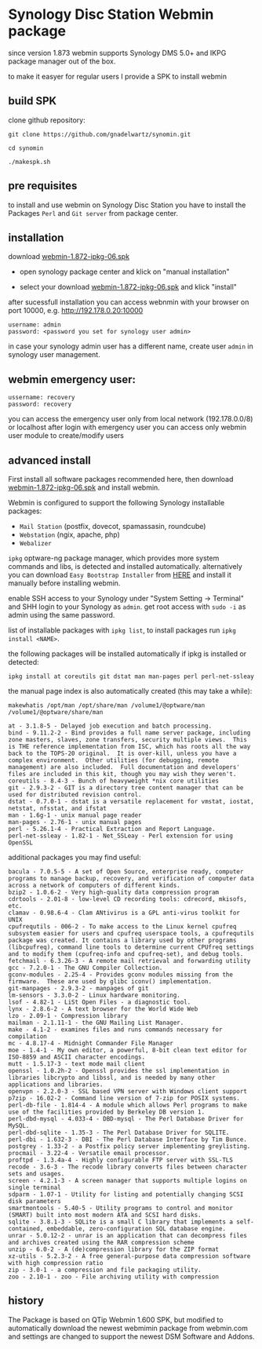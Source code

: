 # Synology Disc Station Webmin package

since version 1.873 webmin supports Synology DMS 5.0+ and IKPG package manager out of the box.

to make it easyer for regular users I provide a SPK to install webmin

## build SPK

clone github repository:

`git clone https://github.com/gnadelwartz/synomin.git`

`cd synomin`

`./makespk.sh`

## pre requisites

to install and use webmin on Synology Disc Station you have to install the Packages `Perl` and `Git server` from package center.


## installation

download [webmin-1.872-ipkg-06.spk](https://github.com/gnadelwartz/synomin/raw/master/webmin-1.872-ipkg-06.spk)

- open synology package center and klick on "manual installation"

- select your download [webmin-1.872-ipkg-06.spk](https://github.com/gnadelwartz/synomin/raw/master/webmin-1.872-ipkg-06.spk)
  and klick "install"

after sucessfull installation you can access webnmin with your browser on port 10000, e.g. http://192.178.0.20:10000
```
username: admin
password: <password you set for synology user admin>
```

in case your synology admin user has a different name, create user `admin` in synology user management.

## webmin emergency user:

```
ussername: recovery
password: recovery
```

you can access the emergency user only from local network (192.178.0.0/8) or localhost
after login with emergency user you can access only webmin user module to create/modify users

## advanced install

First install all software packages recommended here, then download [webmin-1.872-ipkg-06.spk](https://github.com/gnadelwartz/synomin/raw/master/webmin-1.872-ipkg-06.spk)
and install webmin.

Webmin is configured to support the following Synology installable packages:

- `Mail Station` (postfix, dovecot, spamassasin, roundcube)
- `Webstation` (ngix, apache, php)
- `Webalizer`

`ipkg` optware-ng package manager, which provides more system commands and libs, is detected and installed automatically.
alternatively you can download `Easy Bootstrap Installer` from [HERE](https://www.cphub.net/?id=40&pid=677) and install it manually before installing webmin.

enable SSH access to your Synology under "System Setting -> Terminal" and SHH login to your Synology as `admin`.
get root access with `sudo -i` as admin using the same password.

list of installable packages with `ipkg list`, to install packages run `ipkg install <NAME>`.

the following packages will be installed automatically if ipkg is installed or detected:

`ipkg install at coreutils git dstat man man-pages perl perl-net-ssleay`

the manual page index is also automatically created (this may take a while):

`makewhatis /opt/man /opt/share/man /volume1/@optware/man /volume1/@optware/share/man`

```
at - 3.1.8-5 - Delayed job execution and batch processing.
bind - 9.11.2-2 - Bind provides a full name server package, including zone masters, slaves, zone transfers, security multiple views.  This is THE reference implementation from ISC, which has roots all the way back to the TOPS-20 original.  It is over-kill, unless you have a complex environment.  Other utilities (for debugging, remote management) are also included.  Full documentation and developers' files are included in this kit, though you may wish they weren't.
coreutils - 8.4-3 - Bunch of heavyweight *nix core utilities
git - 2.9.3-2 - GIT is a directory tree content manager that can be used for distributed revision control.
dstat - 0.7.0-1 - dstat is a versatile replacement for vmstat, iostat, netstat, nfsstat, and ifstat
man - 1.6g-1 - unix manual page reader
man-pages - 2.76-1 - unix manual pages
perl - 5.26.1-4 - Practical Extraction and Report Language.
perl-net-ssleay - 1.82-1 - Net_SSLeay - Perl extension for using OpenSSL
```

additional packages you may find useful:


```
bacula - 7.0.5-5 - A set of Open Source, enterprise ready, computer programs to manage backup, recovery, and verification of computer data across a network of computers of different kinds.
bzip2 - 1.0.6-2 - Very high-quality data compression program
cdrtools - 2.01-8 - low-level CD recording tools: cdrecord, mkisofs, etc.
clamav - 0.98.6-4 - Clam ANtivirus is a GPL anti-virus toolkit for UNIX
cpufrequtils - 006-2 - To make access to the Linux kernel cpufreq subsystem easier for users and cpufreq userspace tools, a cpufrequtils package was created. It contains a library used by other programs (libcpufreq), command line tools to determine current CPUfreq settings and to modify them (cpufreq-info and cpufreq-set), and debug tools.
fetchmail - 6.3.26-3 - A remote mail retrieval and forwarding utility
gcc - 7.2.0-1 - The GNU Compiler Collection.
gconv-modules - 2.25-4 - Provides gconv modules missing from the firmware.  These are used by glibc iconv() implementation.
git-manpages - 2.9.3-2 - manpages of git
lm-sensors - 3.3.0-2 - Linux hardware monitoring.
lsof - 4.82-1 - LiSt Open Files - a diagnostic tool.
lynx - 2.8.6-2 - A text browser for the World Wide Web
lzo - 2.09-1 - Compression library
mailman - 2.1.11-1 - the GNU Mailing List Manager.
make - 4.1-2 - examines files and runs commands necessary for compilation
mc - 4.8.17-4 - Midnight Commander File Manager
moe - 1.4-1 - My own editor, a powerful, 8-bit clean text editor for ISO-8859 and ASCII character encodings.
mutt - 1.5.17-3 - text mode mail client
openssl - 1.0.2h-2 - Openssl provides the ssl implementation in libraries libcrypto and libssl, and is needed by many other applications and libraries.
openvpn - 2.2.0-3 - SSL based VPN server with Windows client support
p7zip - 16.02-2 - Command line version of 7-zip for POSIX systems.
perl-db-file - 1.814-4 - A module which allows Perl programs to make use of the facilities provided by Berkeley DB version 1.
perl-dbd-mysql - 4.033-4 - DBD-mysql - The Perl Database Driver for MySQL.
perl-dbd-sqlite - 1.35-3 - The Perl Database Driver for SQLITE.
perl-dbi - 1.632-3 - DBI - The Perl Database Interface by Tim Bunce.
postgrey - 1.33-2 - a Postfix policy server implementing greylisting.
procmail - 3.22-4 - Versatile email processor.
proftpd - 1.3.4a-4 - Highly configurable FTP server with SSL-TLS
recode - 3.6-3 - The recode library converts files between character sets and usages.
screen - 4.2.1-3 - A screen manager that supports multiple logins on single terminal
sdparm - 1.07-1 - Utility for listing and potentially changing SCSI disk parameters
smartmontools - 5.40-5 - Utility programs to control and monitor (SMART) built into most modern ATA and SCSI hard disks.
sqlite - 3.8.1-3 - SQLite is a small C library that implements a self-contained, embeddable, zero-configuration SQL database engine.
unrar - 5.0.12-2 - unrar is an application that can decompress files and archives created using the RAR compression scheme
unzip - 6.0-2 - A (de)compression library for the ZIP format
xz-utils - 5.2.3-2 - A free general-purpose data compression software with high compression ratio
zip - 3.0-1 - a compression and file packaging utility.
zoo - 2.10-1 - zoo - File archiving utility with compression
```

## history

The Package is based on QTip Webmin 1.600 SPK, but modified to automatically
download the newest webmimin package from webmin.com and settings are changed
to support the newest DSM Software and Addons.

